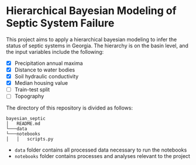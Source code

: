 # Hierarchical Bayesian Modeling of Septic System Failure
This project aims to apply a hierarchical bayesian modeling to infer the status of septic systems in Georgia. The hierarchy is on the basin level, and the input variables include the following:
- [x] Precipitation annual maxima
- [x] Distance to water bodies
- [x] Soil hydraulic conductivity
- [x] Median housing value
- [ ] Train-test split
- [ ] Topography

The directory of this repository is divided as follows:
```
bayesian_septic
│   README.md    
└───data
└───notebooks
│   │   scripts.py
```
- `data` folder contains all processed data necessary to run the notebooks
- `notebooks` folder contains processes and analyses relevant to the project